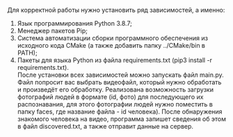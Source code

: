 Для корректной работы нужно установить ряд зависимостей, а именно:
  1. Язык программирования Python 3.8.7;
  2. Менеджер пакетов Pip;
  3. Cистема автоматизации сборки программного обеспечения из исходного кода CMake (а также добавить папку ../CMake/bin в PATH);
  4. Пакеты для языка Python из файла requirements.txt (pip3 install -r requirements.txt).<br>
После установки всех зависимостей можно запускать файл main.py.
Файл попросит вас выбрать видеофайл, который нужно обработать и произведёт его обработку.
Реализована возможность загрузки фотографий людей в формате (id, фото) для последующего их распознавания, для этого фотографии людей нужно поместить в папку faces, где название файла - id человека).
После обнаружения знакомого человека на видео, программа запишет сведения об этом в файл discovered.txt, а также отправит данные на сервер.
